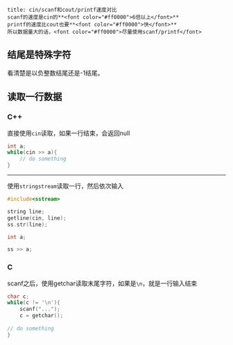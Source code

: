 ```ad-danger
title: cin/scanf和cout/printf速度对比
scanf的速度是cin的**<font color="#ff0000">6倍以上</font>**
printf的速度比cout也要**<font color="#ff0000">快</font>**
所以数据量大的话，<font color="#ff0000">尽量使用scanf/printf</font>
```

## 结尾是特殊字符
看清楚是以负整数结尾还是-1结尾。

## 读取一行数据

### C++

直接使用`cin`读取，如果一行结束，会返回null

```cpp
int a;
while(cin >> a){
	// do something
}
```

---

使用`stringstream`读取一行，然后依次输入

```cpp
#include<sstream>

string line;
getline(cin, line);
ss.str(line);

int a;

ss >> a;
```


### C

scanf之后，使用getchar读取末尾字符，如果是`\n`，就是一行输入结束

```cpp
char c;
while(c != '\n'){
	scanf("...");
	c = getchar();
	
// do something
}
```


